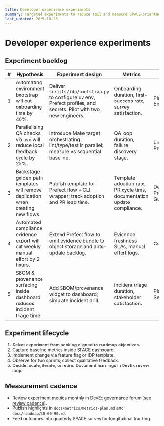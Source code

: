 ```yaml
---
title: Developer experience experiments
summary: Targeted experiments to reduce toil and measure SPACE-oriented outcomes.
last_updated: 2025-10-25
---
```


# Developer experience experiments

## Experiment backlog

| #   | Hypothesis                                                                       | Experiment design                                                                                                    | Metrics                                                                 | Owner                        | Status                        |
| --- | -------------------------------------------------------------------------------- | -------------------------------------------------------------------------------------------------------------------- | ----------------------------------------------------------------------- | ---------------------------- | ----------------------------- |
| 1   | Automating environment bootstrap will cut onboarding time by 40%.                | Deliver `scripts/idp/bootstrap.py` to configure uv env, Prefect profiles, and secrets. Pilot with two new engineers. | Onboarding duration, first-success rate, survey satisfaction.           | Platform Engineering         | Planned (kick-off 2025-11-05) |
| 2   | Parallelising QA checks via `uvx` will reduce local feedback cycle by 25%.       | Introduce Make target orchestrating lint/type/test in parallel; measure vs sequential baseline.                      | QA loop duration, failure discovery stage.                              | Engineering Productivity     | Planned                       |
| 3   | Backstage golden path templates will remove duplication when creating new flows. | Publish template for Prefect flow + CLI wrapper; track adoption and PR lead time.                                    | Template adoption rate, PR cycle time, documentation update compliance. | Developer Productivity Guild | In design                     |
| 4   | Automated compliance evidence export will cut weekly manual effort by 2 hours.   | Extend Prefect flow to emit evidence bundle to object storage and auto-update backlog.                               | Evidence freshness SLAs, manual effort logs.                            | Compliance                   | Scoped                        |
| 5   | SBOM & provenance surfacing inside dashboard reduces incident triage time.       | Add SBOM/provenance widget to dashboard; simulate incident drill.                                                    | Incident triage duration, stakeholder satisfaction.                     | Platform + Security          | Pilot scheduled 2025-12-01    |

## Experiment lifecycle

1. Select experiment from backlog aligned to roadmap objectives.
2. Capture baseline metrics inside SPACE dashboard.
3. Implement change via feature flag or IDP template.
4. Observe for two sprints; collect qualitative feedback.
5. Decide: scale, iterate, or retire. Document learnings in DevEx review loop.

## Measurement cadence

- Review experiment metrics monthly in DevEx governance forum (see [review cadence](./review-loop.md)).
- Publish highlights in `docs/metrics/metrics-plan.md` and `docs/roadmap/30-60-90.md`.
- Feed outcomes into quarterly SPACE survey for longitudinal tracking.
